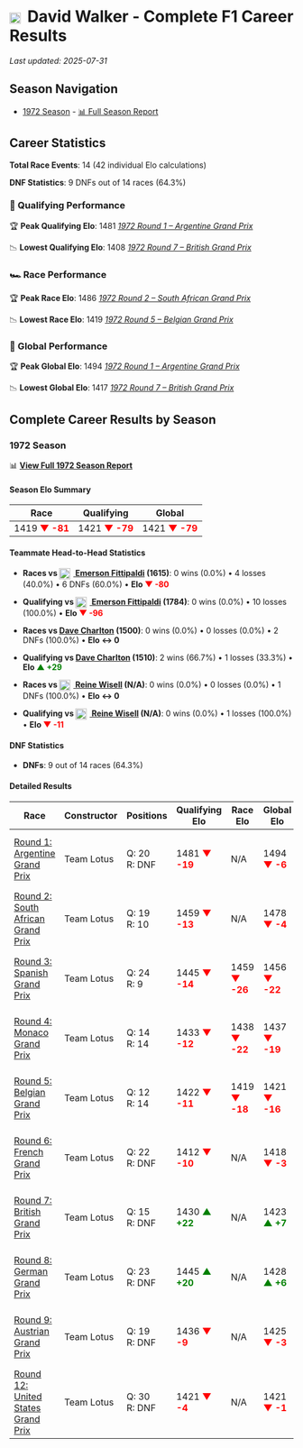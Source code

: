 # <img src="https://upload.wikimedia.org/wikipedia/commons/8/88/Flag_of_Australia_%28converted%29.svg" alt="Australia" width="20" height="auto" style="vertical-align: middle; margin-right: 5px;" onerror="this.outerHTML='🇦🇺'; this.style.marginRight='5px';"/> David Walker - Complete F1 Career Results

*Last updated: 2025-07-31*

## Season Navigation

- [1972 Season](#1972-season) - [📊 Full Season Report](../seasons/1972-season-report)

## Career Statistics

**Total Race Events**: 14 (42 individual Elo calculations)

**DNF Statistics**: 9 DNFs out of 14 races (64.3%)

### 🏁 Qualifying Performance

🏆 **Peak Qualifying Elo**: 1481
   *[1972 Round 1 – Argentine Grand Prix](../seasons/1972-season-report#round-1-argentine-grand-prix)*

📉 **Lowest Qualifying Elo**: 1408
   *[1972 Round 7 – British Grand Prix](../seasons/1972-season-report#round-7-british-grand-prix)*

### 🏎️ Race Performance

🏆 **Peak Race Elo**: 1486
   *[1972 Round 2 – South African Grand Prix](../seasons/1972-season-report#round-2-south-african-grand-prix)*

📉 **Lowest Race Elo**: 1419
   *[1972 Round 5 – Belgian Grand Prix](../seasons/1972-season-report#round-5-belgian-grand-prix)*

### 🌟 Global Performance

🏆 **Peak Global Elo**: 1494
   *[1972 Round 1 – Argentine Grand Prix](../seasons/1972-season-report#round-1-argentine-grand-prix)*

📉 **Lowest Global Elo**: 1417
   *[1972 Round 7 – British Grand Prix](../seasons/1972-season-report#round-7-british-grand-prix)*


## Complete Career Results by Season

### 1972 Season

📊 **[View Full 1972 Season Report](../seasons/1972-season-report)**

#### Season Elo Summary

| Race | Qualifying | Global |
|------|------------|--------|
| 1419 **<span style="color: red;">▼ -81</span>** | 1421 **<span style="color: red;">▼ -79</span>** | 1421 **<span style="color: red;">▼ -79</span>** |

#### Teammate Head-to-Head Statistics

- **Races vs [<img src="https://upload.wikimedia.org/wikipedia/commons/0/05/Flag_of_Brazil.svg" alt="Brazil" width="20" height="auto" style="vertical-align: middle; margin-right: 5px;" onerror="this.outerHTML='🇧🇷'; this.style.marginRight='5px';"/> Emerson Fittipaldi](emerson-fittipaldi) (1615)**: 0 wins (0.0%) • 4 losses (40.0%) • 6 DNFs (60.0%) • **Elo **<span style="color: red;">▼ -80</span>****
- **Qualifying vs [<img src="https://upload.wikimedia.org/wikipedia/commons/0/05/Flag_of_Brazil.svg" alt="Brazil" width="20" height="auto" style="vertical-align: middle; margin-right: 5px;" onerror="this.outerHTML='🇧🇷'; this.style.marginRight='5px';"/> Emerson Fittipaldi](emerson-fittipaldi) (1784)**: 0 wins (0.0%) • 10 losses (100.0%) • **Elo <span style="color: red;">▼ -96</span>**

- **Races vs [Dave Charlton](dave-charlton) (1500)**: 0 wins (0.0%) • 0 losses (0.0%) • 2 DNFs (100.0%) • **Elo ↔ 0**
- **Qualifying vs [Dave Charlton](dave-charlton) (1510)**: 2 wins (66.7%) • 1 losses (33.3%) • **Elo <span style="color: green;">▲ +29</span>**

- **Races vs [<img src="https://upload.wikimedia.org/wikipedia/commons/4/4c/Flag_of_Sweden.svg" alt="Sweden" width="20" height="auto" style="vertical-align: middle; margin-right: 5px;" onerror="this.outerHTML='🇸🇪'; this.style.marginRight='5px';"/> Reine Wisell](reine-wisell) (N/A)**: 0 wins (0.0%) • 0 losses (0.0%) • 1 DNFs (100.0%) • **Elo ↔ 0**
- **Qualifying vs [<img src="https://upload.wikimedia.org/wikipedia/commons/4/4c/Flag_of_Sweden.svg" alt="Sweden" width="20" height="auto" style="vertical-align: middle; margin-right: 5px;" onerror="this.outerHTML='🇸🇪'; this.style.marginRight='5px';"/> Reine Wisell](reine-wisell) (N/A)**: 0 wins (0.0%) • 1 losses (100.0%) • **Elo <span style="color: red;">▼ -11</span>**

#### DNF Statistics

- **DNFs**: 9 out of 14 races (64.3%)

#### Detailed Results

| Race | Constructor | Positions | Qualifying Elo | Race Elo | Global Elo | Teammate |
|------|-------------|-----------|----------------|----------|------------|----------|
| [Round 1: Argentine Grand Prix](../seasons/1972-season-report#round-1-argentine-grand-prix) | Team Lotus | Q: 20<br/>R: DNF | 1481 **<span style="color: red;">▼ -19</span>** | N/A | 1494 **<span style="color: red;">▼ -6</span>** | [<img src="https://upload.wikimedia.org/wikipedia/commons/0/05/Flag_of_Brazil.svg" alt="Brazil" width="20" height="auto" style="vertical-align: middle; margin-right: 5px;" onerror="this.outerHTML='🇧🇷'; this.style.marginRight='5px';"/> Emerson Fittipaldi](emerson-fittipaldi)<br/>Q: 5<br/>R: DNF |
| [Round 2: South African Grand Prix](../seasons/1972-season-report#round-2-south-african-grand-prix) | Team Lotus | Q: 19<br/>R: 10 | 1459 **<span style="color: red;">▼ -13</span>** | N/A | 1478 **<span style="color: red;">▼ -4</span>** | [<img src="https://upload.wikimedia.org/wikipedia/commons/0/05/Flag_of_Brazil.svg" alt="Brazil" width="20" height="auto" style="vertical-align: middle; margin-right: 5px;" onerror="this.outerHTML='🇧🇷'; this.style.marginRight='5px';"/> Emerson Fittipaldi](emerson-fittipaldi)<br/>Q: 3<br/>R: 2 |
| [Round 3: Spanish Grand Prix](../seasons/1972-season-report#round-3-spanish-grand-prix) | Team Lotus | Q: 24<br/>R: 9 | 1445 **<span style="color: red;">▼ -14</span>** | 1459 **<span style="color: red;">▼ -26</span>** | 1456 **<span style="color: red;">▼ -22</span>** | [<img src="https://upload.wikimedia.org/wikipedia/commons/0/05/Flag_of_Brazil.svg" alt="Brazil" width="20" height="auto" style="vertical-align: middle; margin-right: 5px;" onerror="this.outerHTML='🇧🇷'; this.style.marginRight='5px';"/> Emerson Fittipaldi](emerson-fittipaldi)<br/>Q: 3<br/>R: 1 |
| [Round 4: Monaco Grand Prix](../seasons/1972-season-report#round-4-monaco-grand-prix) | Team Lotus | Q: 14<br/>R: 14 | 1433 **<span style="color: red;">▼ -12</span>** | 1438 **<span style="color: red;">▼ -22</span>** | 1437 **<span style="color: red;">▼ -19</span>** | [<img src="https://upload.wikimedia.org/wikipedia/commons/0/05/Flag_of_Brazil.svg" alt="Brazil" width="20" height="auto" style="vertical-align: middle; margin-right: 5px;" onerror="this.outerHTML='🇧🇷'; this.style.marginRight='5px';"/> Emerson Fittipaldi](emerson-fittipaldi)<br/>Q: 1<br/>R: 3 |
| [Round 5: Belgian Grand Prix](../seasons/1972-season-report#round-5-belgian-grand-prix) | Team Lotus | Q: 12<br/>R: 14 | 1422 **<span style="color: red;">▼ -11</span>** | 1419 **<span style="color: red;">▼ -18</span>** | 1421 **<span style="color: red;">▼ -16</span>** | [<img src="https://upload.wikimedia.org/wikipedia/commons/0/05/Flag_of_Brazil.svg" alt="Brazil" width="20" height="auto" style="vertical-align: middle; margin-right: 5px;" onerror="this.outerHTML='🇧🇷'; this.style.marginRight='5px';"/> Emerson Fittipaldi](emerson-fittipaldi)<br/>Q: 1<br/>R: 1 |
| [Round 6: French Grand Prix](../seasons/1972-season-report#round-6-french-grand-prix) | Team Lotus | Q: 22<br/>R: DNF | 1412 **<span style="color: red;">▼ -10</span>** | N/A | 1418 **<span style="color: red;">▼ -3</span>** | [<img src="https://upload.wikimedia.org/wikipedia/commons/0/05/Flag_of_Brazil.svg" alt="Brazil" width="20" height="auto" style="vertical-align: middle; margin-right: 5px;" onerror="this.outerHTML='🇧🇷'; this.style.marginRight='5px';"/> Emerson Fittipaldi](emerson-fittipaldi)<br/>Q: 8<br/>R: 2 |
| [Round 7: British Grand Prix](../seasons/1972-season-report#round-7-british-grand-prix) | Team Lotus | Q: 15<br/>R: DNF | 1430 **<span style="color: green;">▲ +22</span>** | N/A | 1423 **<span style="color: green;">▲ +7</span>** | [<img src="https://upload.wikimedia.org/wikipedia/commons/0/05/Flag_of_Brazil.svg" alt="Brazil" width="20" height="auto" style="vertical-align: middle; margin-right: 5px;" onerror="this.outerHTML='🇧🇷'; this.style.marginRight='5px';"/> Emerson Fittipaldi](emerson-fittipaldi)<br/>Q: 2<br/>R: 1 |
| [Round 8: German Grand Prix](../seasons/1972-season-report#round-8-german-grand-prix) | Team Lotus | Q: 23<br/>R: DNF | 1445 **<span style="color: green;">▲ +20</span>** | N/A | 1428 **<span style="color: green;">▲ +6</span>** | [<img src="https://upload.wikimedia.org/wikipedia/commons/0/05/Flag_of_Brazil.svg" alt="Brazil" width="20" height="auto" style="vertical-align: middle; margin-right: 5px;" onerror="this.outerHTML='🇧🇷'; this.style.marginRight='5px';"/> Emerson Fittipaldi](emerson-fittipaldi)<br/>Q: 3<br/>R: DNF |
| [Round 9: Austrian Grand Prix](../seasons/1972-season-report#round-9-austrian-grand-prix) | Team Lotus | Q: 19<br/>R: DNF | 1436 **<span style="color: red;">▼ -9</span>** | N/A | 1425 **<span style="color: red;">▼ -3</span>** | [<img src="https://upload.wikimedia.org/wikipedia/commons/0/05/Flag_of_Brazil.svg" alt="Brazil" width="20" height="auto" style="vertical-align: middle; margin-right: 5px;" onerror="this.outerHTML='🇧🇷'; this.style.marginRight='5px';"/> Emerson Fittipaldi](emerson-fittipaldi)<br/>Q: 1<br/>R: 1 |
| [Round 12: United States Grand Prix](../seasons/1972-season-report#round-12-united-states-grand-prix) | Team Lotus | Q: 30<br/>R: DNF | 1421 **<span style="color: red;">▼ -4</span>** | N/A | 1421 **<span style="color: red;">▼ -1</span>** | [<img src="https://upload.wikimedia.org/wikipedia/commons/4/4c/Flag_of_Sweden.svg" alt="Sweden" width="20" height="auto" style="vertical-align: middle; margin-right: 5px;" onerror="this.outerHTML='🇸🇪'; this.style.marginRight='5px';"/> Reine Wisell](reine-wisell)<br/>Q: N/A<br/>R: N/A |


